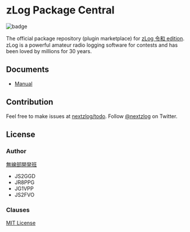 zLog Package Central
====

![badge](https://github.com/nextzlog/zylo/actions/workflows/build.yaml/badge.svg)

The official package repository (plugin marketplace) for [zLog 令和 edition](https://use.zlog.org).
zLog is a powerful amateur radio logging software for contests and has been loved by millions for 30 years.

## Documents

- [Manual](https://use.zlog.org)

## Contribution

Feel free to make issues at [nextzlog/todo](https://github.com/nextzlog/todo).
Follow [@nextzlog](https://twitter.com/nextzlog) on Twitter.

## License

### Author

[無線部開発班](https://nextzlog.dev)

- JS2GGD
- JR8PPG
- JG1VPP
- JS2FVO

### Clauses

[MIT License](LICENSE)
